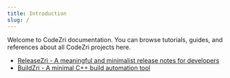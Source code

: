 ```yaml
---
title: Introduction
slug: /
---
```


Welcome to CodeZri documentation. You can browse tutorials, guides, and references about all CodeZri projects
here.

- [ReleaseZri - A meaningful and minimalist release notes for developers](../releasezri/intro.md)
- [BuildZri - A minimal C++ build automation tool](../buildzri/intro.md)


